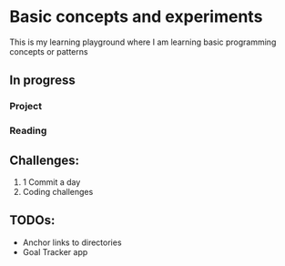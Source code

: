 # Basic concepts and experiments
This is my learning playground where I am learning basic programming concepts or patterns

## In progress
### Project
### Reading


## Challenges:
1. 1 Commit a day
1. Coding challenges

## TODOs:
* Anchor links to directories
* Goal Tracker app

